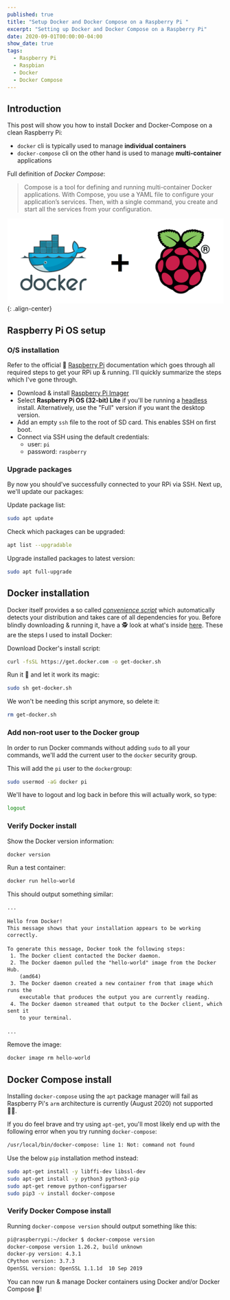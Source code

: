 ```yaml
---
published: true
title: "Setup Docker and Docker Compose on a Raspberry Pi "
excerpt: "Setting up Docker and Docker Compose on a Raspberry Pi"
date: 2020-09-01T00:00:00-04:00
show_date: true
tags:
  - Raspberry Pi
  - Raspbian
  - Docker
  - Docker Compose
---
```


## Introduction

This post will show you how to install Docker and Docker-Compose on a clean Raspberry Pi:

- `docker` cli is typically used to manage **individual containers**
- `docker-compose` cli on the other hand is used to manage **multi-container** applications

Full definition of *Docker Compose*:
> Compose is a tool for defining and running multi-container Docker applications. With Compose, you use a YAML file to configure your application’s services. Then, with a single command, you create and start all the services from your configuration.

![image-center](/assets/images/docker_rpi.png){: .align-center}

## Raspberry Pi OS setup

### O/S installation

Refer to the official 📖 [Raspberry Pi](https://www.raspberrypi.org/documentation/) documentation which goes through all required steps to get your RPi up & running. I'll quickly summarize the steps which I've gone through.

- Download & install [Raspberry Pi Imager](https://www.raspberrypi.org/downloads/)
- Select **Raspberry Pi OS (32-bit) Lite** if you'll be running a [headless](https://en.wikipedia.org/wiki/Headless_software) install. Alternatively, use the "Full" version if you want the desktop version.
- Add an empty `ssh` file to the root of SD card. This enables SSH on first boot.
- Connect via SSH using the default credentials:
  - user: `pi`
  - password: `raspberry`

### Upgrade packages

By now you should've successfully connected to your RPi via SSH. Next up, we'll update our packages:

Update package list:

```bash
sudo apt update
```

Check which packages can be upgraded:

```bash
apt list --upgradable
```

Upgrade installed packages to latest version:

```bash
sudo apt full-upgrade
```

## Docker installation

Docker itself provides a so called [*convenience script*](https://docs.docker.com/engine/install/ubuntu/#install-using-the-convenience-script) which automatically detects your distribution and takes care of all dependencies for you. Before blindly downloading & running it, have a 🕵 look at what's inside [here](https://github.com/docker/docker-install/blob/master/install.sh). These are the steps I used to install Docker:

Download Docker's install script:

```bash
curl -fsSL https://get.docker.com -o get-docker.sh
```

Run it 🚀 and let it work its magic:

```bash
sudo sh get-docker.sh
```

We won't be needing this script anymore, so delete it:

```bash
rm get-docker.sh
```

### Add non-root user to the Docker group

In order to run Docker commands without adding `sudo` to all your commands, we'll add the current user to the `docker` security group.

This will add the `pi` user to the `docker`group:

```bash
sudo usermod -aG docker pi
```

We'll have to logout and log back in before this will actually work, so type:

```bash
logout
```

### Verify Docker install

Show the Docker version information:

```bash
docker version
```

Run a test container:

```bash
docker run hello-world
```

This should output something similar:

```text
...

Hello from Docker!
This message shows that your installation appears to be working correctly.

To generate this message, Docker took the following steps:
 1. The Docker client contacted the Docker daemon.
 2. The Docker daemon pulled the "hello-world" image from the Docker Hub.
    (amd64)
 3. The Docker daemon created a new container from that image which runs the
    executable that produces the output you are currently reading.
 4. The Docker daemon streamed that output to the Docker client, which sent it
    to your terminal.

...
```

Remove the image:

```bash
docker image rm hello-world
```

## Docker Compose install

Installing `docker-compose` using the `apt` package manager will fail as Raspberry Pi's `arm` architecture is currently (August 2020) not supported 🤷‍♂.

If you do feel brave and try using `apt-get`, you'll most likely end up with the following error when you try running `docker-compose`:

```bash
/usr/local/bin/docker-compose: line 1: Not: command not found
```

Use the below `pip` installation method instead:

```bash
sudo apt-get install -y libffi-dev libssl-dev
sudo apt-get install -y python3 python3-pip
sudo apt-get remove python-configparser
sudo pip3 -v install docker-compose
```

### Verify Docker Compose install

Running `docker-compose version` should output something like this:

```bash
pi@raspberrypi:~/docker $ docker-compose version
docker-compose version 1.26.2, build unknown
docker-py version: 4.3.1
CPython version: 3.7.3
OpenSSL version: OpenSSL 1.1.1d  10 Sep 2019
```

You can now run & manage Docker containers using Docker and/or Docker Compose 🐋!
